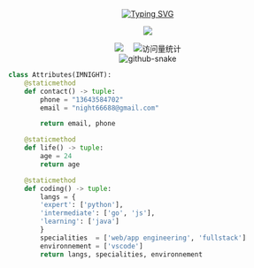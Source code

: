 <div align="center">

  <!-- dynamic typing effect 动态打字效果 -->
  <div align="center">
    <a href="https://blog.sunguoqi.com/">
      <img src="https://readme-typing-svg.demolab.com?font=Fira+Code&pause=1000&width=435&lines=console.log(%22Hello%2C%20Coder%22);学海无涯苦作舟!&center=true&size=27" alt="Typing SVG" />
    </a>
  </div>

  <!-- knock code pictures 敲代码的图片 -->
  <img src="https://cdn.jsdelivr.net/gh/flowerbling/flowerbling/assets/images/coder.gif" /><br>

  <!-- profile logo 个人资料徽标 -->
  <div align="center">
    <a href="https://blog.sunguoqi.com/"><img src="https://img.shields.io/badge/Website-博客-blue" /></a>&emsp;
	<!--
    <a href="https://twitter.com/imnight/"><img src="https://img.shields.io/badge/Twitter-推特-blue" /></a>&emsp;
    <a href="https://www.youtube.com/@imnight"><img src="https://img.shields.io/badge/YouTube-油管-c32136" /></a>&emsp;
    <a href="https://box.imnight.com/weixin_mp"><img src="https://img.shields.io/badge/WeChat-微信-07c160" /></a>&emsp;
    <a href="https://space.bilibili.com/448488855/"><img src="https://img.shields.io/badge/Bilibili-B站-ff69b4" /></a>&emsp;
    <a href="https://blog.csdn.net/weixin_50915462/"><img src="https://img.shields.io/badge/CSDN-论坛-c32136" /></a>&emsp;
    <a href="https://www.zhihu.com/people/imnight/"><img src="https://img.shields.io/badge/Zhihu-知乎-blue" /></a>&emsp;
	-->
    <!-- visitor statistics logo 访问量统计徽标 -->
    <img src="https://komarev.com/ghpvc/?username=flowerbling&label=Views&color=0e75b6&style=flat" alt="访问量统计" />
  </div>

<!-- Snake Code Contribution Map 贪吃蛇代码贡献图 -->
<picture>
  <source media="(prefers-color-scheme: dark)" srcset="https://cdn.jsdelivr.net/gh/sun0225SUN/sun0225SUN/profile-snake-contrib/github-contribution-grid-snake-dark.svg" />
  <source media="(prefers-color-scheme: light)" srcset="https://cdn.jsdelivr.net/gh/sun0225SUN/sun0225SUN/profile-snake-contrib/github-contribution-grid-snake.svg" />
  <img alt="github-snake" src="https://cdn.jsdelivr.net/gh/sun0225SUN/sun0225SUN/profile-snake-contrib/github-contribution-grid-snake-dark.svg" />
</picture>

</div>

```python
class Attributes(IMNIGHT):
	@staticmethod
	def contact() -> tuple:
	    phone = "13643584702"
	    email = "night66688@gmail.com"

	    return email, phone

	@staticmethod
	def life() -> tuple:
	    age = 24
	    return age

	@staticmethod
	def coding() -> tuple:
	    langs = {
		'expert': ['python'],
		'intermediate': ['go', 'js'],
		'learning': ['java']
	    }
	    specialities  = ['web/app engineering', 'fullstack']
	    environnement = ['vscode']
	    return langs, specialities, environnement
```
